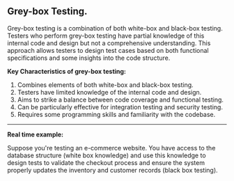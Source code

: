 ﻿## Grey-box Testing. ##

Grey-box testing is a combination of both white-box and black-box testing. Testers who perform grey-box testing have partial knowledge of this internal code and design but not a comprehensive understanding. This approach allows testers to design test cases based on both functional specifications and some insights into the code structure.



**Key Characteristics of grey-box testing:**



1) Combines elements of both white-box and black-box testing.
1) Testers have limited knowledge of the internal code and design.
1) Aims to strike a balance between code coverage and functional testing.
1) Can be particularly effective for integration testing and security testing.
1) Requires some programming skills and familiarity with the codebase.
---
**Real time example:**

Suppose you're testing an e-commerce website. You have access to the database structure (white box knowledge) and use this knowledge to design tests to validate the checkout process and ensure the system properly updates the inventory and customer records (black box testing).

